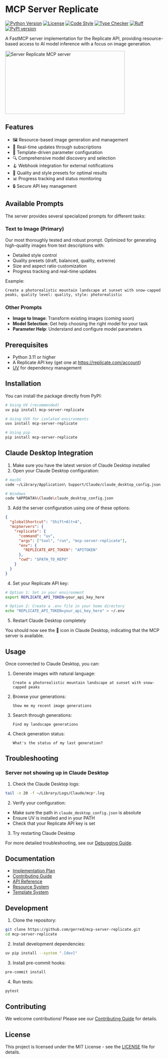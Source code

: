 # MCP Server Replicate

[![Python Version](https://img.shields.io/badge/python-3.11%2B-blue.svg)](https://www.python.org/downloads/)
[![License](https://img.shields.io/badge/license-MIT-green.svg)](LICENSE)
[![Code Style](https://img.shields.io/badge/code%20style-black-000000.svg)](https://github.com/psf/black)
[![Type Checker](https://img.shields.io/badge/type%20checker-mypy-blue.svg)](https://github.com/python/mypy)
[![Ruff](https://img.shields.io/badge/linter-ruff-red.svg)](https://github.com/astral-sh/ruff)
[![PyPI version](https://badge.fury.io/py/mcp-server-replicate.svg)](https://pypi.org/project/mcp-server-replicate/)

A FastMCP server implementation for the Replicate API, providing resource-based access to AI model inference with a focus on image generation.

<a href="https://glama.ai/mcp/servers/r830bzsk7r"><img width="380" height="200" src="https://glama.ai/mcp/servers/r830bzsk7r/badge" alt="Server Replicate MCP server" /></a>

## Features

- 🖼️ Resource-based image generation and management
- 🔄 Real-time updates through subscriptions
- 📝 Template-driven parameter configuration
- 🔍 Comprehensive model discovery and selection
- 🪝 Webhook integration for external notifications
- 🎨 Quality and style presets for optimal results
- 📊 Progress tracking and status monitoring
- 🔒 Secure API key management

## Available Prompts

The server provides several specialized prompts for different tasks:

### Text to Image (Primary)

Our most thoroughly tested and robust prompt. Optimized for generating high-quality images from text descriptions with:

- Detailed style control
- Quality presets (draft, balanced, quality, extreme)
- Size and aspect ratio customization
- Progress tracking and real-time updates

Example:

```
Create a photorealistic mountain landscape at sunset with snow-capped peaks, quality level: quality, style: photorealistic
```

### Other Prompts

- **Image to Image**: Transform existing images (coming soon)
- **Model Selection**: Get help choosing the right model for your task
- **Parameter Help**: Understand and configure model parameters

## Prerequisites

- Python 3.11 or higher
- A Replicate API key (get one at https://replicate.com/account)
- [UV](https://github.com/astral-sh/uv) for dependency management

## Installation

You can install the package directly from PyPI:

```bash
# Using UV (recommended)
uv pip install mcp-server-replicate

# Using UVX for isolated environments
uvx install mcp-server-replicate

# Using pip
pip install mcp-server-replicate
```

## Claude Desktop Integration

1. Make sure you have the latest version of Claude Desktop installed
2. Open your Claude Desktop configuration:

```bash
# macOS
code ~/Library/Application\ Support/Claude/claude_desktop_config.json

# Windows
code %APPDATA%\Claude\claude_desktop_config.json
```

3. Add the server configuration using one of these options:

```json
{
  "globalShortcut": "Shift+Alt+A",
  "mcpServers": {
    "replicate": {
      "command": "uv",
      "args": ["tool", "run", "mcp-server-replicate"],
      "env": {
        "REPLICATE_API_TOKEN": "APITOKEN"
      },
      "cwd": "$PATH_TO_REPO"
    }
  }
}
```

4. Set your Replicate API key:

```bash
# Option 1: Set in your environment
export REPLICATE_API_TOKEN=your_api_key_here

# Option 2: Create a .env file in your home directory
echo "REPLICATE_API_TOKEN=your_api_key_here" > ~/.env
```

5. Restart Claude Desktop completely

You should now see the 🔨 icon in Claude Desktop, indicating that the MCP server is available.

## Usage

Once connected to Claude Desktop, you can:

1. Generate images with natural language:

   ```
   Create a photorealistic mountain landscape at sunset with snow-capped peaks
   ```

2. Browse your generations:

   ```
   Show me my recent image generations
   ```

3. Search through generations:

   ```
   Find my landscape generations
   ```

4. Check generation status:
   ```
   What's the status of my last generation?
   ```

## Troubleshooting

### Server not showing up in Claude Desktop

1. Check the Claude Desktop logs:

```bash
tail -n 20 -f ~/Library/Logs/Claude/mcp*.log
```

2. Verify your configuration:

- Make sure the path in `claude_desktop_config.json` is absolute
- Ensure UV is installed and in your PATH
- Check that your Replicate API key is set

3. Try restarting Claude Desktop

For more detailed troubleshooting, see our [Debugging Guide](docs/debugging.md).

## Documentation

- [Implementation Plan](PLAN.md)
- [Contributing Guide](CONTRIBUTING.md)
- [API Reference](docs/api.md)
- [Resource System](docs/resources.md)
- [Template System](docs/templates.md)

## Development

1. Clone the repository:

```bash
git clone https://github.com/gerred/mcp-server-replicate.git
cd mcp-server-replicate
```

2. Install development dependencies:

```bash
uv pip install --system ".[dev]"
```

3. Install pre-commit hooks:

```bash
pre-commit install
```

4. Run tests:

```bash
pytest
```

## Contributing

We welcome contributions! Please see our [Contributing Guide](CONTRIBUTING.md) for details.

## License

This project is licensed under the MIT License - see the [LICENSE](LICENSE) file for details.
